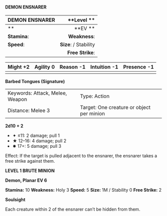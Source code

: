 #### DEMON ENSNARER

| DEMON ENSNARER |        \*\*Level  \*\* |
| :------------- | ---------------------: |
| \*\*           |            \*\*EV \*\* |
| **Stamina**:   |          **Weakness**: |
| **Speed**:     | **Size**:  / Stability |
|                |       **Free Strike**: |

| **Might** +2 | **Agility** 0 | **Reason** -1 | **Intuition** -1 | **Presence** -1 |
| ------------ | ------------- | ------------- | ---------------- | --------------- |
|              |               |               |                  |                 |

**Barbed Tongues (Signature)**

|                                 |                                           |
| :------------------------------ | :---------------------------------------- |
| Keywords: Attack, Melee, Weapon | Type: Action                              |
| Distance: Melee 3               | Target: One creature or object per minion |

**2d10 + 2**

- ✦ ≤11: 2 damage; pull 1
- ★ 12–16: 4 damage; pull 2
- ✸ 17+: 5 damage; pull 3

Effect: If the target is pulled adjacent to the ensnarer, the ensnarer takes a free strike against them.

**LEVEL 1 BRUTE MINION**

**Demon, Planar EV 6**

**Stamina:** 10 **Weakness:** Holy 3 **Speed:** 5 **Size:** 1M / Stability 0 **Free Strike:** 2

**Soulsight**

Each creature within 2 of the ensnarer can’t be hidden from them.

